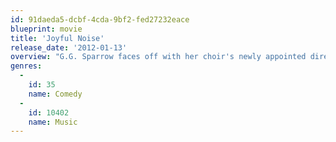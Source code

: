 ```yaml
---
id: 91daeda5-dcbf-4cda-9bf2-fed27232eace
blueprint: movie
title: 'Joyful Noise'
release_date: '2012-01-13'
overview: "G.G. Sparrow faces off with her choir's newly appointed director, Vi Rose Hill, over the group's direction as they head into a national competition."
genres:
  -
    id: 35
    name: Comedy
  -
    id: 10402
    name: Music
---
```

